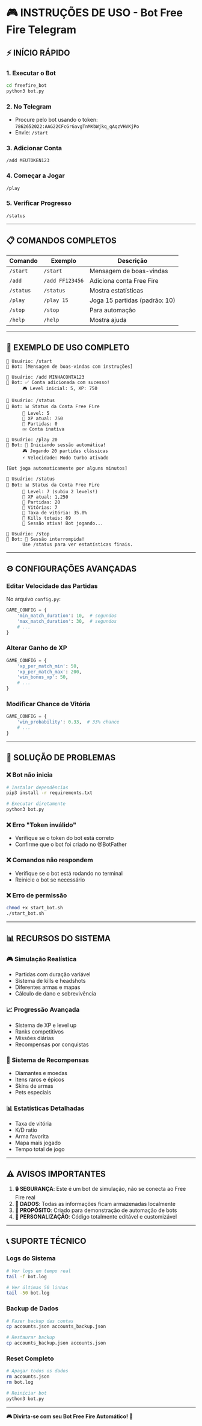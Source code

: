 # 🎮 INSTRUÇÕES DE USO - Bot Free Fire Telegram

## ⚡ INÍCIO RÁPIDO

### 1. Executar o Bot
```bash
cd freefire_bot
python3 bot.py
```

### 2. No Telegram
- Procure pelo bot usando o token: `7862652022:AAG22CFcGrGavgTnMKbWjkq_qAqzVHVKjPo`
- Envie: `/start`

### 3. Adicionar Conta
```
/add MEUTOKEN123
```

### 4. Começar a Jogar
```
/play
```

### 5. Verificar Progresso
```
/status
```

---

## 📋 COMANDOS COMPLETOS

| Comando | Exemplo | Descrição |
|---------|---------|-----------|
| `/start` | `/start` | Mensagem de boas-vindas |
| `/add` | `/add FF123456` | Adiciona conta Free Fire |
| `/status` | `/status` | Mostra estatísticas |
| `/play` | `/play 15` | Joga 15 partidas (padrão: 10) |
| `/stop` | `/stop` | Para automação |
| `/help` | `/help` | Mostra ajuda |

---

## 🎯 EXEMPLO DE USO COMPLETO

```
👤 Usuário: /start
🤖 Bot: [Mensagem de boas-vindas com instruções]

👤 Usuário: /add MINHACONTA123
🤖 Bot: ✅ Conta adicionada com sucesso!
      🎮 Level inicial: 5, XP: 750

👤 Usuário: /status
🤖 Bot: 📊 Status da Conta Free Fire
      🔸 Level: 5
      🔸 XP atual: 750
      🔸 Partidas: 0
      💤 Conta inativa

👤 Usuário: /play 20
🤖 Bot: 🚀 Iniciando sessão automática!
      🎮 Jogando 20 partidas clássicas
      ⚡ Velocidade: Modo turbo ativado

[Bot joga automaticamente por alguns minutos]

👤 Usuário: /status
🤖 Bot: 📊 Status da Conta Free Fire
      🔸 Level: 7 (subiu 2 levels!)
      🔸 XP atual: 1,250
      🔸 Partidas: 20
      🔸 Vitórias: 7
      🔸 Taxa de vitória: 35.0%
      🔸 Kills totais: 89
      🎯 Sessão ativa! Bot jogando...

👤 Usuário: /stop
🤖 Bot: 🛑 Sessão interrompida!
      Use /status para ver estatísticas finais.
```

---

## ⚙️ CONFIGURAÇÕES AVANÇADAS

### Editar Velocidade das Partidas
No arquivo `config.py`:
```python
GAME_CONFIG = {
    'min_match_duration': 10,  # segundos
    'max_match_duration': 30,  # segundos
    # ...
}
```

### Alterar Ganho de XP
```python
GAME_CONFIG = {
    'xp_per_match_min': 50,
    'xp_per_match_max': 200,
    'win_bonus_xp': 50,
    # ...
}
```

### Modificar Chance de Vitória
```python
GAME_CONFIG = {
    'win_probability': 0.33,  # 33% chance
    # ...
}
```

---

## 🔧 SOLUÇÃO DE PROBLEMAS

### ❌ Bot não inicia
```bash
# Instalar dependências
pip3 install -r requirements.txt

# Executar diretamente
python3 bot.py
```

### ❌ Erro "Token inválido"
- Verifique se o token do bot está correto
- Confirme que o bot foi criado no @BotFather

### ❌ Comandos não respondem
- Verifique se o bot está rodando no terminal
- Reinicie o bot se necessário

### ❌ Erro de permissão
```bash
chmod +x start_bot.sh
./start_bot.sh
```

---

## 📊 RECURSOS DO SISTEMA

### 🎮 Simulação Realística
- Partidas com duração variável
- Sistema de kills e headshots
- Diferentes armas e mapas
- Cálculo de dano e sobrevivência

### 📈 Progressão Avançada
- Sistema de XP e level up
- Ranks competitivos
- Missões diárias
- Recompensas por conquistas

### 💎 Sistema de Recompensas
- Diamantes e moedas
- Itens raros e épicos
- Skins de armas
- Pets especiais

### 📊 Estatísticas Detalhadas
- Taxa de vitória
- K/D ratio
- Arma favorita
- Mapa mais jogado
- Tempo total de jogo

---

## ⚠️ AVISOS IMPORTANTES

1. **🔒 SEGURANÇA**: Este é um bot de simulação, não se conecta ao Free Fire real
2. **💾 DADOS**: Todas as informações ficam armazenadas localmente
3. **🎯 PROPÓSITO**: Criado para demonstração de automação de bots
4. **🔧 PERSONALIZAÇÃO**: Código totalmente editável e customizável

---

## 📞 SUPORTE TÉCNICO

### Logs do Sistema
```bash
# Ver logs em tempo real
tail -f bot.log

# Ver últimas 50 linhas
tail -50 bot.log
```

### Backup de Dados
```bash
# Fazer backup das contas
cp accounts.json accounts_backup.json

# Restaurar backup
cp accounts_backup.json accounts.json
```

### Reset Completo
```bash
# Apagar todos os dados
rm accounts.json
rm bot.log

# Reiniciar bot
python3 bot.py
```

---

**🎮 Divirta-se com seu Bot Free Fire Automático! 🚀**

